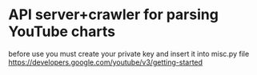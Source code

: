 # API server+crawler for parsing YouTube charts  

before use you must create your private key and insert it into misc.py file  
https://developers.google.com/youtube/v3/getting-started

